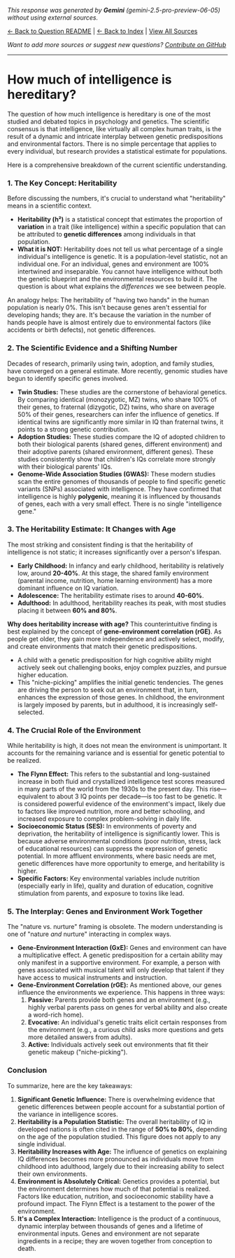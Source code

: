 <!-- 
Generated by: gemini
Model: gemini-2.5-pro-preview-06-05
Prompt type: default
Tools enabled: False
Generated at: 2025-06-28T23:40:07.098477
-->

*This response was generated by **Gemini** (gemini-2.5-pro-preview-06-05) without using external sources.*

[← Back to Question README](README.md) | [← Back to Index](../README.md) | [View All Sources](../allsources.md)

*Want to add more sources or suggest new questions? [Contribute on GitHub](https://github.com/justinwest/SuggestedSources)*

---

# How much of intelligence is hereditary?

The question of how much intelligence is hereditary is one of the most studied and debated topics in psychology and genetics. The scientific consensus is that intelligence, like virtually all complex human traits, is the result of a dynamic and intricate interplay between genetic predispositions and environmental factors. There is no simple percentage that applies to every individual, but research provides a statistical estimate for populations.

Here is a comprehensive breakdown of the current scientific understanding.

### 1. The Key Concept: Heritability

Before discussing the numbers, it's crucial to understand what "heritability" means in a scientific context.

*   **Heritability (h²)** is a statistical concept that estimates the proportion of **variation** in a trait (like intelligence) within a specific population that can be attributed to **genetic differences** among individuals in that population.
*   **What it is NOT:** Heritability does not tell us what percentage of a single individual's intelligence is genetic. It is a population-level statistic, not an individual one. For an individual, genes and environment are 100% intertwined and inseparable. You cannot have intelligence without both the genetic blueprint and the environmental resources to build it. The question is about what explains the *differences* we see between people.

An analogy helps: The heritability of "having two hands" in the human population is nearly 0%. This isn't because genes aren't essential for developing hands; they are. It's because the variation in the number of hands people have is almost entirely due to environmental factors (like accidents or birth defects), not genetic differences.

### 2. The Scientific Evidence and a Shifting Number

Decades of research, primarily using twin, adoption, and family studies, have converged on a general estimate. More recently, genomic studies have begun to identify specific genes involved.

*   **Twin Studies:** These studies are the cornerstone of behavioral genetics. By comparing identical (monozygotic, MZ) twins, who share 100% of their genes, to fraternal (dizygotic, DZ) twins, who share on average 50% of their genes, researchers can infer the influence of genetics. If identical twins are significantly more similar in IQ than fraternal twins, it points to a strong genetic contribution.
*   **Adoption Studies:** These studies compare the IQ of adopted children to both their biological parents (shared genes, different environment) and their adoptive parents (shared environment, different genes). These studies consistently show that children's IQs correlate more strongly with their biological parents' IQs.
*   **Genome-Wide Association Studies (GWAS):** These modern studies scan the entire genomes of thousands of people to find specific genetic variants (SNPs) associated with intelligence. They have confirmed that intelligence is highly **polygenic**, meaning it is influenced by thousands of genes, each with a very small effect. There is no single "intelligence gene."

### 3. The Heritability Estimate: It Changes with Age

The most striking and consistent finding is that the heritability of intelligence is not static; it increases significantly over a person's lifespan.

*   **Early Childhood:** In infancy and early childhood, heritability is relatively low, around **20-40%**. At this stage, the shared family environment (parental income, nutrition, home learning environment) has a more dominant influence on IQ variation.
*   **Adolescence:** The heritability estimate rises to around **40-60%**.
*   **Adulthood:** In adulthood, heritability reaches its peak, with most studies placing it between **60% and 80%**.

**Why does heritability increase with age?**
This counterintuitive finding is best explained by the concept of **gene-environment correlation (rGE)**. As people get older, they gain more independence and actively select, modify, and create environments that match their genetic predispositions.

*   A child with a genetic predisposition for high cognitive ability might actively seek out challenging books, enjoy complex puzzles, and pursue higher education.
*   This "niche-picking" amplifies the initial genetic tendencies. The genes are driving the person to seek out an environment that, in turn, enhances the expression of those genes. In childhood, the environment is largely imposed by parents, but in adulthood, it is increasingly self-selected.

### 4. The Crucial Role of the Environment

While heritability is high, it does not mean the environment is unimportant. It accounts for the remaining variance and is essential for genetic potential to be realized.

*   **The Flynn Effect:** This refers to the substantial and long-sustained increase in both fluid and crystallized intelligence test scores measured in many parts of the world from the 1930s to the present day. This rise—equivalent to about 3 IQ points per decade—is too fast to be genetic. It is considered powerful evidence of the environment's impact, likely due to factors like improved nutrition, more and better schooling, and increased exposure to complex problem-solving in daily life.
*   **Socioeconomic Status (SES):** In environments of poverty and deprivation, the heritability of intelligence is significantly lower. This is because adverse environmental conditions (poor nutrition, stress, lack of educational resources) can suppress the expression of genetic potential. In more affluent environments, where basic needs are met, genetic differences have more opportunity to emerge, and heritability is higher.
*   **Specific Factors:** Key environmental variables include nutrition (especially early in life), quality and duration of education, cognitive stimulation from parents, and exposure to toxins like lead.

### 5. The Interplay: Genes and Environment Work Together

The "nature vs. nurture" framing is obsolete. The modern understanding is one of "nature *and* nurture" interacting in complex ways.

*   **Gene-Environment Interaction (GxE):** Genes and environment can have a multiplicative effect. A genetic predisposition for a certain ability may only manifest in a supportive environment. For example, a person with genes associated with musical talent will only develop that talent if they have access to musical instruments and instruction.
*   **Gene-Environment Correlation (rGE):** As mentioned above, our genes influence the environments we experience. This happens in three ways:
    1.  **Passive:** Parents provide both genes and an environment (e.g., highly verbal parents pass on genes for verbal ability and also create a word-rich home).
    2.  **Evocative:** An individual's genetic traits elicit certain responses from the environment (e.g., a curious child asks more questions and gets more detailed answers from adults).
    3.  **Active:** Individuals actively seek out environments that fit their genetic makeup ("niche-picking").

### Conclusion

To summarize, here are the key takeaways:

1.  **Significant Genetic Influence:** There is overwhelming evidence that genetic differences between people account for a substantial portion of the variance in intelligence scores.
2.  **Heritability is a Population Statistic:** The overall heritability of IQ in developed nations is often cited in the range of **50% to 80%**, depending on the age of the population studied. This figure does not apply to any single individual.
3.  **Heritability Increases with Age:** The influence of genetics on explaining IQ differences becomes more pronounced as individuals move from childhood into adulthood, largely due to their increasing ability to select their own environments.
4.  **Environment is Absolutely Critical:** Genetics provides a potential, but the environment determines how much of that potential is realized. Factors like education, nutrition, and socioeconomic stability have a profound impact. The Flynn Effect is a testament to the power of the environment.
5.  **It's a Complex Interaction:** Intelligence is the product of a continuous, dynamic interplay between thousands of genes and a lifetime of environmental inputs. Genes and environment are not separate ingredients in a recipe; they are woven together from conception to death.